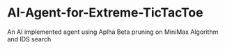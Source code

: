 # AI-Agent-for-Extreme-TicTacToe
An AI implemented agent using Aplha Beta pruning on MiniMax Algorithm and IDS search
